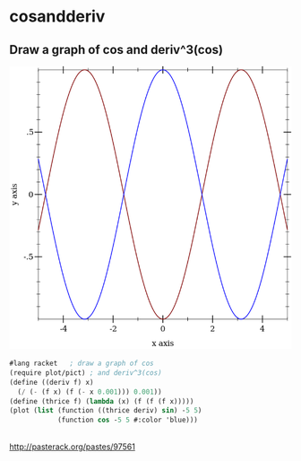 # cosandderiv

## Draw a graph of cos and deriv^3(cos)

![cos and deriv^3(cos) plot](cosandderiv.png)

```scheme
#lang racket   ; draw a graph of cos
(require plot/pict) ; and deriv^3(cos)
(define ((deriv f) x)
  (/ (- (f x) (f (- x 0.001))) 0.001))
(define (thrice f) (lambda (x) (f (f (f x)))))
(plot (list (function ((thrice deriv) sin) -5 5)
            (function cos -5 5 #:color 'blue)))
            
```

http://pasterack.org/pastes/97561

